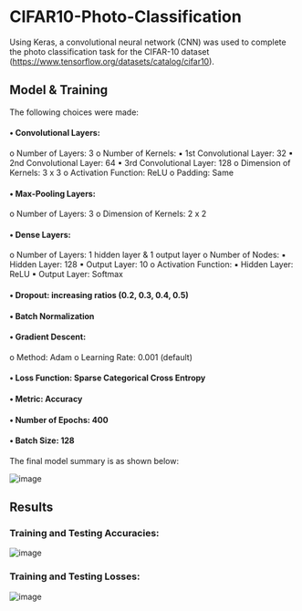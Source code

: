 # CIFAR10-Photo-Classification

Using Keras, a convolutional neural network (CNN) was used to complete the photo classification task for the CIFAR-10 dataset (https://www.tensorflow.org/datasets/catalog/cifar10).

## Model & Training
The following choices were made:

#### • Convolutional Layers:
  o Number of Layers: 3
  o Number of Kernels:
    ▪ 1st Convolutional Layer: 32
    ▪ 2nd Convolutional Layer: 64
    ▪ 3rd Convolutional Layer: 128
  o Dimension of Kernels: 3 x 3
  o Activation Function: ReLU
  o Padding: Same

#### • Max-Pooling Layers:
  o Number of Layers: 3
  o Dimension of Kernels: 2 x 2

#### • Dense Layers:
  o Number of Layers: 1 hidden layer & 1 output layer
  o Number of Nodes:
    ▪ Hidden Layer: 128
    ▪ Output Layer: 10
  o Activation Function:
    ▪ Hidden Layer: ReLU
    ▪ Output Layer: Softmax

#### • Dropout: increasing ratios (0.2, 0.3, 0.4, 0.5)

#### • Batch Normalization

#### • Gradient Descent:
  o Method: Adam 
  o Learning Rate: 0.001 (default)

#### • Loss Function: Sparse Categorical Cross Entropy

#### • Metric: Accuracy

#### • Number of Epochs: 400

#### • Batch Size: 128

The final model summary is as shown below:

![image](https://user-images.githubusercontent.com/25527107/196992099-2f4e9d8c-9f97-4c77-af88-7ecd0969a2fc.png)

## Results
### Training and Testing Accuracies:

![image](https://user-images.githubusercontent.com/25527107/196992263-f29bb364-a76a-4dae-9ab4-04464b79126e.png)

### Training and Testing Losses:

![image](https://user-images.githubusercontent.com/25527107/196992325-63b62f72-1622-4819-80ce-64028f08e9da.png)
